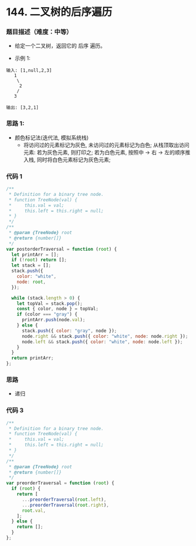 <!--
 * @Author: your name
 * @Date: 2020-03-02 21:49:13
 * @LastEditTime: 2020-09-12 21:58:57
 * @LastEditors: Please set LastEditors
 * @Description: In User Settings Edit
 * @FilePath: /leetcode_fe/268_缺失数字.md
 -->

# 144. 二叉树的后序遍历

### 题目描述（难度：中等）

- 给定一个二叉树，返回它的 后序 遍历。

- 示例 1:

```
输入: [1,null,2,3]
   1
    \
     2
    /
   3

输出: [3,2,1]
```

### 思路 1:

- 颜色标记法(迭代法, 模拟系统栈)
  - 将访问过的元素标记为灰色, 未访问过的元素标记为白色;
    从栈顶取出访问元素:
    若为灰色元素, 则打印之;
    若为白色元素, 按照中 -> 右 -> 左的顺序推入栈, 同时将白色元素标记为灰色元素;

### 代码 1

```js
/**
 * Definition for a binary tree node.
 * function TreeNode(val) {
 *     this.val = val;
 *     this.left = this.right = null;
 * }
 */
/**
 * @param {TreeNode} root
 * @return {number[]}
 */
var postorderTraversal = function (root) {
  let printArr = [];
  if (!root) return [];
  let stack = [];
  stack.push({
    color: "white",
    node: root,
  });

  while (stack.length > 0) {
    let topVal = stack.pop();
    const { color, node } = topVal;
    if (color === "gray") {
      printArr.push(node.val);
    } else {
      stack.push({ color: "gray", node });
      node.right && stack.push({ color: "white", node: node.right });
      node.left && stack.push({ color: "white", node: node.left });
    }
  }
  return printArr;
};
```

### 思路

- 递归

### 代码 3

```js
/**
 * Definition for a binary tree node.
 * function TreeNode(val) {
 *     this.val = val;
 *     this.left = this.right = null;
 * }
 */
/**
 * @param {TreeNode} root
 * @return {number[]}
 */
var preorderTraversal = function (root) {
  if (root) {
    return [
      ...preorderTraversal(root.left),
      ...preorderTraversal(root.right),
      root.val,
    ];
  } else {
    return [];
  }
};
```
